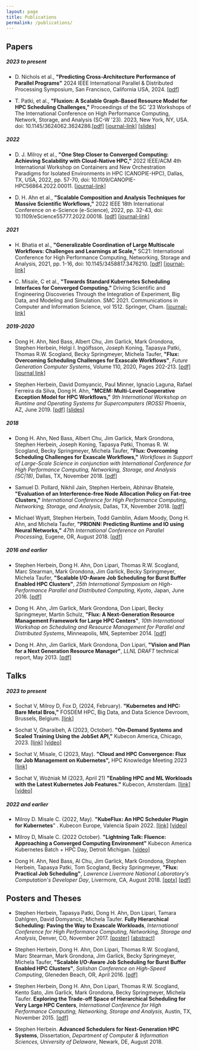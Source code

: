 ```yaml
---
layout: page
title: Publications
permalink: /publications/
---
```


## Papers


##### 2023 to present

 * D. Nichols et al., **"Predicting Cross-Architecture Performance of Parallel Programs"**
   2024 IEEE International Parallel & Distributed Processing Symposium,
   San Francisco, California USA, 2024. [[pdf](https://www.cs.umd.edu/~bhatele/pubs/pdf/2024/ipdps2024.pdf)]

 * T. Patki, et al., **"Fluxion: A Scalable Graph-Based Resource Model for HPC Scheduling
   Challenges,"** Proceedings of the SC '23 Workshops of The International Conference on High 
   Performance Computing, Network, Storage, and Analysis (SC-W '23). 2023, New York, NY, USA.
   doi: 10.1145/3624062.3624286.[[pdf]](https://dl.acm.org/doi/pdf/10.1145/3624062.3624286) 
   [[journal-link]](https://dl.acm.org/doi/10.1145/3624062.3624286) [[slides]](https://works-workshop.org/files/works23_patki.pdf)


##### 2022

 * D. J. Milroy et al., **"One Step Closer to Converged Computing: Achieving Scalability
   with Cloud-Native HPC,"** 2022 IEEE/ACM 4th International Workshop on Containers and 
   New Orchestration Paradigms for Isolated Environments in HPC (CANOPIE-HPC),
   Dallas, TX, USA, 2022, pp. 57-70, doi: 10.1109/CANOPIE-HPC56864.2022.00011.
   [[journal-link]](https://ieeexplore.ieee.org/abstract/document/10029991)

 * D. H. Ahn et al., **"Scalable Composition and Analysis Techniques for Massive
   Scientific Workflows,"** 2022 IEEE 18th International Conference on e-Science
   (e-Science), 2022, pp. 32-43, doi: 10.1109/eScience55777.2022.00018. 
   [[pdf]](./Flux-IEEE-2022.pdf) [[journal-link]](https://ieeexplore.ieee.org/document/9973491)
    

##### 2021

 * H. Bhatia et al., **"Generalizable Coordination of Large Multiscale Workflows:
   Challenges and Learnings at Scale,"** SC21: International Conference for High
   Performance Computing, Networking, Storage and Analysis, 2021, pp. 1-16,
   doi: 10.1145/3458817.3476210. [[pdf]](./Flux-SC21-2021.pdf) 
   [[journal-link]](https://ieeexplore.ieee.org/document/9910090)

 * C. Misale, C et al., **"Towards Standard Kubernetes Scheduling Interfaces for Converged 
   Computing."** Driving Scientific and Engineering Discoveries Through the Integration of 
   Experiment, Big Data, and Modeling and Simulation. SMC 2021. Communications in Computer and 
   Information Science, vol 1512. Springer, Cham. [[journal-link]](https://doi.org/10.1007/978-3-030-96498-6_18)


##### 2019-2020

 * Dong H. Ahn, Ned Bass, Albert Chu, Jim Garlick, Mark Grondona, Stephen
   Herbein, Helgi I. Ingólfsson, Joseph Koning, Tapasya Patki, Thomas
   R.W. Scogland, Becky Springmeyer, Michela Taufer, **"Flux: Overcoming
   Scheduling Challenges for Exascale Workflows"**, *Future Generation Computer
   Systems*, Volume 110, 2020, Pages 202-213. [[pdf]](./Flux-FGCS-2020.pdf) 
   [[journal link]](https://doi.org/10.1016/j.future.2020.04.006)

 * Stephen Herbein, David Domyancic, Paul Minner, Ignacio Laguna, Rafael
   Ferreira da Silva, Dong H. Ahn, **"MCEM: Multi-Level Cooperative Exception
   Model for HPC Workflows,"** *9th International Workshop on Runtime and
   Operating Systems for Supercomputers (ROSS)* Phoenix, AZ,
   June 2019. [[pdf]](./Flux-ROSS-2019.pdf) [[slides]](./Flux-ROSS-2019-Slides.pdf)

##### 2018

 * Dong H. Ahn, Ned Bass, Albert Chu, Jim Garlick, Mark Grondona,
   Stephen Herbein, Joseph Koning, Tapasya Patki, Thomas R. W. Scogland,
   Becky Springmeyer, Michela Taufer, **"Flux: Overcoming Scheduling
   Challenges for Exascale Workflows,"** *Workflows in Support
   of Large-Scale Science in conjunction with International Conference
   for High Performance Computing, Networking, Storage, and Analysis (SC|18)*,
   Dallas, TX, November 2018. [[pdf]](Flux-SC18-WORKS.pdf)

 * Samuel D. Pollard, Nikhil Jain, Stephen Herbein, Abhinav Bhatele,
   **"Evaluation of an Interference-free Node Allocation Policy on Fat-tree
   Clusters,"** *International Conference for High Performance Computing,
   Networking, Storage, and Analysis*, Dallas, TX, November 2018.
   [[pdf]](a26-pollard.pdf)

 * Michael Wyatt, Stephen Herbein, Todd Gamblin, Adam Moody, Dong H. Ahn, and
   Michela Taufer, **"PRIONN: Predicting Runtime and IO using Neural
   Networks,"** *47th International Conference on Parallel Processing*, Eugene,
   OR, August 2018. [[pdf]](Flux-ICPP-2018.pdf)

##### 2016 and earlier

 * Stephen Herbein, Dong H. Ahn, Don Lipari, Thomas R.W. Scogland,
   Marc Stearman, Mark Grondona, Jim Garlick, Becky Springmeyer,
   Michela Taufer, **"Scalable I/O-Aware Job Scheduling for Burst
   Buffer Enabled HPC Clusters"**, *25th International Symposium on
   High-Performance Parallel and Distributed Computing*, Kyoto, Japan,
   June 2016. [[pdf]](Flux-HPDC-2016.pdf)

 * Dong H. Ahn, Jim Garlick, Mark Grondona, Don Lipari, Becky Springmeyer,
   Martin Schulz, **"Flux: A Next-Generation Resource Management Framework for
   Large HPC Centers"**, *10th International Workshop on Scheduling and Resource
   Management for Parallel and Distributed Systems*, Minneapolis, MN,
   September 2014. [[pdf]](Flux-SRMPDS-final.pdf)

 * Dong H. Ahn, Jim Garlick, Mark Grondona, Don Lipari, **"Vision and Plan
   for a Next Generation Resource Manager"**, *LLNL DRAFT* technical report,
   May 2013. [[pdf]](Flux-vision-draft.pdf)

## Talks

##### 2023 to present

 * Sochat V, Milroy D, Fox D, (2024, February). **"Kubernetes and HPC: Bare Metal Bros,"** FOSDEM 
   HPC, Big Data, and Data Science Devroom, Brussels, Belgium. [[link]](https://fosdem.org/2024/schedule/event/fosdem-2024-2590-kubernetes-and-hpc-bare-metal-bros/)

 * Sochat V, Gharaibeh, A (2023, October). **"On-Demand Systems and Scaled Training Using the JobSet 
   API,"** Kubecon America, Chicago, 2023. [[link]](https://kccncna2023.sched.com/event/1R2oD/on-demand-systems-and-scaled-training-using-the-jobset-api-abdullah-gharaibeh-google-vanessa-sochat-lawrence-livermore-national-laboratory) [[video]](https://www.youtube.com/watch?v=cwiAW5TZsfo)

 * Sochat V, Misale, C (2023, May). **"Cloud and HPC Convergence: Flux for Job Management on Kubernetes",** HPC Knowledge Meeting 2023 [[link]](https://hpckp.org/talks/cloud-and-hpc-convergence-flux-for-job-management-on-kubernetes/)

 * Sochat V, Woźniak M (2023, April 21) **"Enabling HPC and ML Workloads with the Latest Kubernetes 
   Job Features."** Kubecon, Amsterdam. [[link]](https://kccnceu2023.sched.com/event/1HyaG/enabling-hpc-and-ml-workloads-with-the-latest-kubernetes-job-features-michal-wozniak-google-vanessa-sochat-lawrence-livermore-national-laboratory) [[video]](https://www.youtube.com/watch?v=rGOT-1SiZtU)

##### 2022 and earlier

 * Milroy D. Misale C. (2022, May). **"KubeFlux: An HPC Scheduler Plugin for Kubernetes**" . Kubecon Europe, Valencia Spain 2022. [[link]](https://kccnceu2022.sched.com/event/ytnO/kubeflux-an-hpc-scheduler-plugin-for-kubernetes-claudia-misale-ibm-tj-watson-research-center-daniel-milroy-lawrence-livermore-national-laboratory) [[video]](https://youtu.be/3HGzzfsFrGQ?si=IdvLlZxfcRdMSlvR)

 * Milroy D, Misale C. (2022 October). **"Lightning Talk: Fluence: Approaching a Converged Computing 
   Environment"** Kubecon America Kubernetes Batch + HPC Day, Detroit Michigan. [[video]](https://youtu.be/9VwAcSOtph0?si=HIP6Ji6SF0oZgEjT)

 * Dong H. Ahn, Ned Bass, Al Chu, Jim Garlick, Mark Grondona, Stephen Herbein,
   Tapasya Patki, Tom Scogland, Becky Springmeyer, **"Flux: Practical Job
   Scheduling"**, *Lawrence Livermore National Laboratory's Computation's
   Developer Day*, Livermore, CA, August 2018.
   [[pptx]](Flux-DevDay-2018-Slides.pptx) [[pdf]](Flux-DevDay-2018-Slides.pdf)

## Posters and Theses

 * Stephen Herbein, Tapasya Patki, Dong H. Ahn, Don Lipari, Tamara
   Dahlgren, David Domyancic, Michela Taufer. **Fully Hierarchical
   Scheduling: Paving the Way to Exascale Workloads**, *International
   Conference for High Performance Computing, Networking, Storage and
   Analysis*, Denver, CO, November 2017.
   [[poster]](Flux-Supercomputing-2017-Poster.pdf)
   [[abstract]](Flux-Supercomputing-2017-Abstract.pdf)

 * Stephen Herbein, Dong H. Ahn, Don Lipari, Thomas R.W. Scogland,
   Marc Stearman, Mark Grondona, Jim Garlick, Becky Springmeyer,
   Michela Taufer, **"Scalable I/O-Aware Job Scheduling for Burst
   Buffer Enabled HPC Clusters"**, *Salishan Conference on High-Speed
   Computing*, Gleneden Beach, OR, April 2016. [[pdf]](Flux-Salishan-2016.pdf)

 * Stephen Herbein, Dong H. Ahn, Don Lipari, Thomas R.W. Scogland,
   Kento Sato, Jim Garlick, Mark Grondona, Becky Springmeyer, Michela
   Taufer. **Exploring the Trade-off Space of Hierarchical Scheduling
   for Very Large HPC Centers**, *International Conference for High
   Performance Computing, Networking, Storage and Analysis*, Austin,
   TX, November 2015. [[pdf]](Flux-Supercomputing-2015.pdf)

 * Stephen Herbein. **Advanced Schedulers for Next-Generation HPC Systems**,
   Dissertation, *Department of Computer & Information Sciences, University of
   Delaware*, Newark, DE, August 2018.
   
